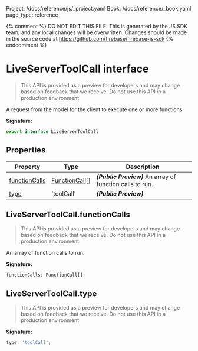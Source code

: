 Project: /docs/reference/js/_project.yaml
Book: /docs/reference/_book.yaml
page_type: reference

{% comment %}
DO NOT EDIT THIS FILE!
This is generated by the JS SDK team, and any local changes will be
overwritten. Changes should be made in the source code at
https://github.com/firebase/firebase-js-sdk
{% endcomment %}

# LiveServerToolCall interface
> This API is provided as a preview for developers and may change based on feedback that we receive. Do not use this API in a production environment.
> 

A request from the model for the client to execute one or more functions.

<b>Signature:</b>

```typescript
export interface LiveServerToolCall 
```

## Properties

|  Property | Type | Description |
|  --- | --- | --- |
|  [functionCalls](./ai.liveservertoolcall.md#liveservertoolcallfunctioncalls) | [FunctionCall](./ai.functioncall.md#functioncall_interface)<!-- -->\[\] | <b><i>(Public Preview)</i></b> An array of function calls to run. |
|  [type](./ai.liveservertoolcall.md#liveservertoolcalltype) | 'toolCall' | <b><i>(Public Preview)</i></b> |

## LiveServerToolCall.functionCalls

> This API is provided as a preview for developers and may change based on feedback that we receive. Do not use this API in a production environment.
> 

An array of function calls to run.

<b>Signature:</b>

```typescript
functionCalls: FunctionCall[];
```

## LiveServerToolCall.type

> This API is provided as a preview for developers and may change based on feedback that we receive. Do not use this API in a production environment.
> 

<b>Signature:</b>

```typescript
type: 'toolCall';
```
